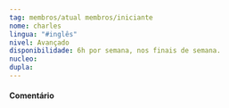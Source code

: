 ```yaml
---
tag: membros/atual membros/iniciante
nome: charles
lingua: "#inglês"
nivel: Avançado
disponibilidade: 6h por semana, nos finais de semana.
nucleo: 
dupla: 
---
```


#### Comentário
